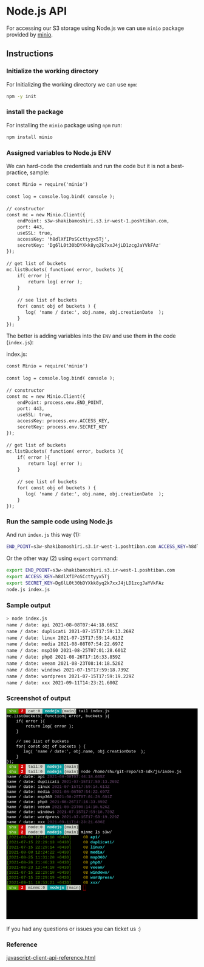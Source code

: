 # Node.js API

For accessing our S3 storage using Node.js we can use `minio` package provided by [minio](http://min.io/).  

## Instructions

### Initialize the working directory

For Initializing the working directory we can use `npm`:  

```BASH
npm -y init
```

### install the package

For installing the `minio` package using `npm` run:  

```BASH
npm install minio
```

### Assigned variables to Node.js ENV

We can hard-code the credentials and run the code but it is not a best-practice, sample:  

```JS
const Minio = require('minio')

const log = console.log.bind( console );

// constructor
const mc = new Minio.Client({
    endPoint: s3w-shakibamoshiri.s3.ir-west-1.poshtiban.com,
    port: 443,
    useSSL: true,
    accessKey: 'h8dlXfIPoSCcttyyx5Tj',
    secretKey: 'Dg6lL0t30bDYXkk8yq2k7xxJ4jLD1zcgJaYVkFAz'
});

// get list of buckets
mc.listBuckets( function( error, buckets ){
    if( error ){
        return log( error );
    }

    // see list of buckets
    for( const obj of buckets ) {
       log( 'name / date:', obj.name, obj.creationDate  );
    }
});
```

The better is adding variables into the `ENV` and use them in the code (`index.js`):  

index.js:  

```JS
const Minio = require('minio')

const log = console.log.bind( console );

// constructor
const mc = new Minio.Client({
    endPoint: process.env.END_POINT,
    port: 443,
    useSSL: true,
    accessKey: process.env.ACCESS_KEY,
    secretKey: process.env.SECRET_KEY
});

// get list of buckets
mc.listBuckets( function( error, buckets ){
    if( error ){
        return log( error );
    }

    // see list of buckets
    for( const obj of buckets ) {
       log( 'name / date:', obj.name, obj.creationDate  );
    }
});

```

### Run the sample code using Node.js

And run `index.js` this way (1):  

```BASH
END_POINT=s3w-shakibamoshiri.s3.ir-west-1.poshtiban.com ACCESS_KEY=h8dlXfIPoSCcttyyx5Tj SECRET_KEY=Dg6lL0t30bDYXkk8yq2k7xxJ4jLD1zcgJaYVkFAz node index.js
```

Or the other way (2) using `export` command:  

```BASH
export END_POINT=s3w-shakibamoshiri.s3.ir-west-1.poshtiban.com
export ACCESS_KEY=h8dlXfIPoSCcttyyx5Tj
export SECRET_KEY=Dg6lL0t30bDYXkk8yq2k7xxJ4jLD1zcgJaYVkFAz
node.js index.js
```


### Sample output

```BASH
> node index.js
name / date: api 2021-08-08T07:44:18.665Z
name / date: duplicati 2021-07-15T17:59:13.269Z
name / date: linux 2021-07-15T17:59:14.613Z
name / date: media 2021-08-08T07:54:22.697Z
name / date: msp360 2021-08-25T07:01:28.601Z
name / date: php8 2021-08-26T17:16:33.859Z
name / date: veeam 2021-08-23T08:14:18.526Z
name / date: windows 2021-07-15T17:59:18.739Z
name / date: wordpress 2021-07-15T17:59:19.229Z
name / date: xxx 2021-09-11T14:23:21.600Z
```

### Screenshot of output

![node.js.png](./node.js.png)

If you had any questions or issues you can ticket us :)


### Reference

[javascript-client-api-reference.html](javascript-client-api-reference.html)
